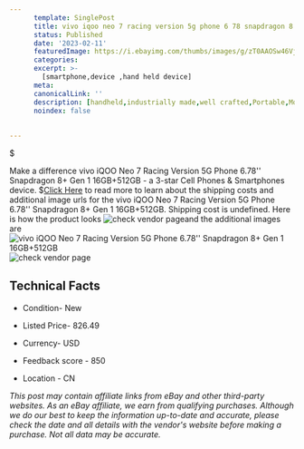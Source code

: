 ```yaml
---
      template: SinglePost
      title: vivo iqoo neo 7 racing version 5g phone 6 78 snapdragon 8 gen 1 16gb 512gb
      status: Published
      date: '2023-02-11'
      featuredImage: https://i.ebayimg.com/thumbs/images/g/zT0AAOSw46Vj2jLN/s-l225.jpg
      categories: 
      excerpt: >-
        [smartphone,device ,hand held device]
      meta:
      canonicalLink: ''
      description: [handheld,industrially made,well crafted,Portable,Mobile,Compact,Convenient,Lightweight,Maneuverable,Man-portable,Miniature,Carriable,Hand-held,Light,Holdable,Transportable,Mobile device,Pocket-sized,On-the-go,Wireless,Cordless,Compact size,Convenient size, smartphone,device ,hand held device]
      noindex: false
      
        
---
```

$

Make a difference vivo iQOO Neo 7 Racing Version 5G Phone 6.78'' Snapdragon 8+ Gen 1 16GB+512GB - a 3-star Cell Phones & Smartphones device.
$[Click Here](https://www.ebay.com/itm/225390605486?hash=item347a53b4ae%3Ag%3AzT0AAOSw46Vj2jLN&mkevt=1&mkcid=1&mkrid=711-53200-19255-0&campid=%253CePNCampaignId%253E&customid=%253CreferenceId%253E&toolid=10049) to read more to learn about the shipping costs and additional image urls for the vivo iQOO Neo 7 Racing Version 5G Phone 6.78'' Snapdragon 8+ Gen 1 16GB+512GB. Shipping cost is undefined. Here is how the product looks ![check vendor page](https://i.ebayimg.com/thumbs/images/g/zT0AAOSw46Vj2jLN/s-l225.jpg)and the additional images are![vivo iQOO Neo 7 Racing Version 5G Phone 6.78'' Snapdragon 8+ Gen 1 16GB+512GB](https://i.ebayimg.com/images/g/zT0AAOSw46Vj2jLN/s-l1200.jpg)![check vendor page](https://origin-galleryplus.ebayimg.com/ws/web/225390605486_2_0_1/225x225.jpg,https://origin-galleryplus.ebayimg.com/ws/web/225390605486_3_0_1/225x225.jpg,https://origin-galleryplus.ebayimg.com/ws/web/225390605486_4_0_1/225x225.jpg,https://origin-galleryplus.ebayimg.com/ws/web/225390605486_5_0_1/225x225.jpg,https://origin-galleryplus.ebayimg.com/ws/web/225390605486_6_0_1/225x225.jpg,https://origin-galleryplus.ebayimg.com/ws/web/225390605486_7_0_1/225x225.jpg,https://origin-galleryplus.ebayimg.com/ws/web/225390605486_8_0_1/225x225.jpg,https://origin-galleryplus.ebayimg.com/ws/web/225390605486_9_0_1/225x225.jpg,https://origin-galleryplus.ebayimg.com/ws/web/225390605486_10_0_1/225x225.jpg)



 ## Technical Facts 



     
      

 - Condition- New 


      

 - Listed Price- 826.49 


      

 - Currency- USD 


      

 - Feedback score - 850 


      

 - Location - CN 


      
      

 *_This post may contain affiliate links from eBay and other third-party websites. As an eBay affiliate, we earn from qualifying purchases. Although we do our best to keep the information up-to-date and accurate, please check the date and all details with the vendor's website before making a purchase. Not all data may be accurate._*






